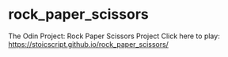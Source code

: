 # rock_paper_scissors
The Odin Project: Rock Paper Scissors Project 
Click here to play: https://stoicscript.github.io/rock_paper_scissors/
